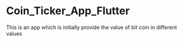# Coin_Ticker_App_Flutter
This is an app which is initially provide the value of bit coin in different values
